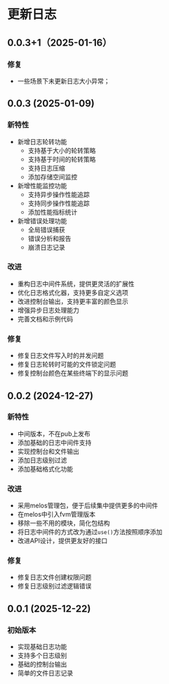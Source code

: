 # 更新日志

## 0.0.3+1（2025-01-16）

### 修复

- 一些场景下未更新日志大小异常；

## 0.0.3 (2025-01-09)

### 新特性
- 新增日志轮转功能
  - 支持基于大小的轮转策略
  - 支持基于时间的轮转策略
  - 支持日志压缩
  - 添加存储空间监控
- 新增性能监控功能
  - 支持异步操作性能追踪
  - 支持同步操作性能追踪
  - 添加性能指标统计
- 新增错误处理功能
  - 全局错误捕获
  - 错误分析和报告
  - 崩溃日志记录

### 改进
- 重构日志中间件系统，提供更灵活的扩展性
- 优化日志格式化器，支持更多自定义选项
- 改进控制台输出，支持更丰富的颜色显示
- 增强异步日志处理能力
- 完善文档和示例代码

### 修复
- 修复日志文件写入时的并发问题
- 修复日志轮转时可能的文件锁定问题
- 修复控制台颜色在某些终端下的显示问题

## 0.0.2 (2024-12-27)

### 新特性
- 中间版本，不在pub上发布
- 添加基础的日志中间件支持
- 实现控制台和文件输出
- 添加日志级别过滤
- 添加基础格式化功能

### 改进
- 采用melos管理包，便于后续集中提供更多的中间件
- 在melos中引入fvm管理版本
- 移除一些不用的模块，简化包结构
- 将日志中间件的方式改为通过`use()`方法按照顺序添加
- 改进API设计，提供更友好的接口

### 修复
- 修复日志文件创建权限问题
- 修复日志级别过滤逻辑错误

## 0.0.1 (2025-12-22)

### 初始版本
- 实现基础日志功能
- 支持多个日志级别
- 基础的控制台输出
- 简单的文件日志记录
